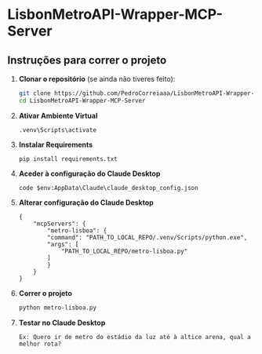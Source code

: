 # LisbonMetroAPI-Wrapper-MCP-Server



## Instruções para correr o projeto

1. **Clonar o repositório** (se ainda não tiveres feito):
   ```bash
   git clone https://github.com/PedroCorreiaaa/LisbonMetroAPI-Wrapper-MCP-Server
   cd LisbonMetroAPI-Wrapper-MCP-Server

2. **Ativar Ambiente Virtual**
    ```
    .venv\Scripts\activate

3. **Instalar Requirements**
    ```
    pip install requirements.txt

4. **Aceder à configuração do Claude Desktop**
    ```
    code $env:AppData\Claude\claude_desktop_config.json

5. **Alterar configuração do Claude Desktop**
    ```
    {
        "mcpServers": {
            "metro-lisboa": {
            "command": "PATH_TO_LOCAL_REPO/.venv/Scripts/python.exe",
            "args": [
                "PATH_TO_LOCAL_REPO/metro-lisboa.py"
            ]
            }
        }
    }

6. **Correr o projeto**
    ```bash
    python metro-lisboa.py


7. **Testar no Claude Desktop**
    ```
    Ex: Quero ir de metro do estádio da luz até à altice arena, qual a melhor rota?
    




